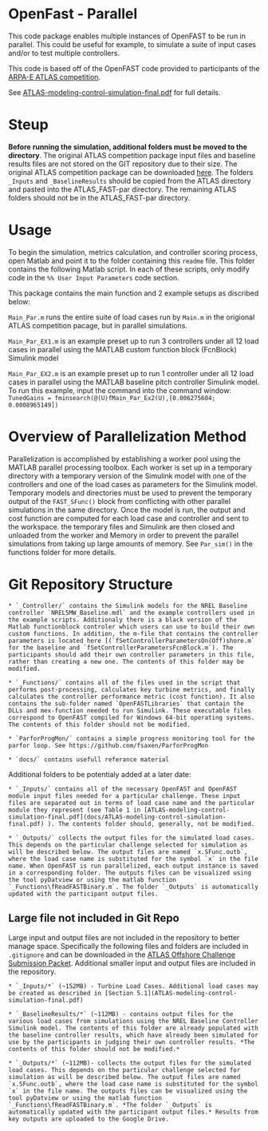# OpenFast - Parallel

This code package enables multiple instances of OpenFAST to be run in parallel. This could be useful for example, to simulate a suite of input cases and/or to test multiple controllers. 

This code is based off of the OpenFAST code provided to participants of the [ARPA-E ATLAS competition](https://arpa-e.energy.gov/?q=site-page/atlas-competition). 

See [ATLAS-modeling-control-simulation-final.pdf](docs/ATLAS-modeling-control-simulation-final.pdf) for full details.

# Steup

**Before running the simulation, additional folders must be moved to the directory**. The original ATLAS competition package input files and baseline results files are not stored on the GIT repository due to their size. The original ATLAS competition package can be downloaded [here](https://www.herox.com/atlas-offshore-challenge/resource/300). The folders `_Inputs` and `_BaselineResults` should be copied from the ATLAS directory and pasted into the ATLAS_FAST-par directory. The remaining ATLAS folders should not be in the ATLAS_FAST-par directory. 

# Usage

To begin the simulation, metrics calculation, and controller scoring process, open Matlab and point it to the folder containing this `readme` file. This folder contains the following Matlab script. In each of these scripts, only modify code in the `%% User Input Parameters` code section.

This package contains the main function and 2 example setups as discribed below:

`Main_Par.m` runs the entire suite of load cases run by `Main.m` in the origional ATLAS competition pacage, but in parallel simulations.

`Main_Par_EX1.m` is an example preset up to run 3 controllers under all 12 load cases in parallel using the MATLAB custom function block (FcnBlock) Simulink model 
	
`Main_Par_EX2.m` is an example preset up to run 1 controller under all 12 load cases in parallel using the MATLAB baseline pitch controller Simulink model. To run this example, input the command into the command window: `TunedGains = fminsearch(@(U)fMain_Par_Ex2(U),[0.006275604; 0.0008965149])`
	
# Overview of Parallelization Method

Parallelization is accomplished by establishing a worker pool using the MATLAB parallel processing toolbox. Each worker is set up in a temporary directory with a temporary version of the Simulink model with one of the controllers and one of the load cases as parameters for the Simulink model. Temporary models and directories must be used to prevent the temporary output of the `FAST_SFunc()` block from conflicting with other parallel simulations in the same directory.  Once the model is run, the output and cost function are computed for each load case and controller and sent to the workspace. the temporary files and Simulink are then closed and unloaded from the worker and Memory in order to prevent the parallel simulations from taking up large amounts of memory. See `Par_sim()` in the functions folder for more details. 

# Git Repository Structure

	* `_Controller/` contains the Simulink models for the NREL Baseline controller `NREL5MW_Baseline.mdl` and the example controllers used in the example scripts. Additionaly there is a black version of the Matlab functionblock controler which users can use to build their own custom functions. In addition, the m-file that contains the controller parameters is located here [(`fSetControllerParametersOn(Off)shore.m` for the baseline and `fSetControllerParametersFcnBlock.m`). The participants should add their own controller parameters in this file, rather than creating a new one. The contents of this folder may be modified. 

	* `_Functions/` contains all of the files used in the script that performs post-processing, calculates key turbine metrics, and finally calculates the controller performance metric (cost function). It also contains the sub-folder named `OpenFASTLibraries` that contain the DLLs and mex-function needed to run Simulink. These executable files correspond to OpenFAST compiled for Windows 64-bit operating systems. The contents of this folder should not be modified.

	* `ParforProgMon/` contains a simple progress monitoring tool for the parfor loop. See https://github.com/fsaxen/ParforProgMon

	* `docs/` contains usefull referance material 

Additional folders to be potentialy added at a later date:

	* `_Inputs/` contains all of the necessary OpenFAST and OpenFAST module input files needed for a particular challenge. These input files are separated out in terms of load case name and the particular module they represent (see Table 1 in [ATLAS-modeling-control-simulation-final.pdf](docs/ATLAS-modeling-control-simulation-final.pdf) ). The contents folder should, generally, not be modified.
	
	* `_Outputs/` collects the output files for the simulated load cases. This depends on the particular challenge selected for simulation as will be described below. The output files are named `x.SFunc.outb`, where the load case name is substituted for the symbol `x` in the file name. When OpenFAST is run parallelized, each output instance is saved in a corresponding folder. The outputs files can be visualized using the tool pyDatview or using the matlab function `_Functions\fReadFASTBinary.m`. The folder `_Outputs` is automatically updated with the participant output files.

	
## Large file not included in Git Repo

Large input and output files are not included in the repository to better manage space. Specifically the following files and folders are included in `.gitignore` and can be downloaded in the [ATLAS Offshore Challenge Submission Packet](https://s3-us-west-2.amazonaws.com/atlas-challenges/ATLAS-Offshore-Challenge.zip). Additional smaller input and output files are included in the repository. 

  	* `_Inputs/*` (~152MB) - Turbine Load Cases. Additional load cases may be created as described in [Section 5.1](ATLAS-modeling-control-simulation-final.pdf)
	
	* `_BaselineResults/*` (~112MB) - contains output files for the various load cases from simulations using the NREL Baseline Controller Simulink model. The contents of this folder are already populated with the baseline controller results, which have already been simulated for use by the participants in judging their own controller results. *The contents of this folder should not be modified.*
	
	* `_Outputs/*` (~112MB)- collects the output files for the simulated load cases. This depends on the particular challenge selected for simulation as will be described below. The output files are named `x.SFunc.outb`, where the load case name is substituted for the symbol `x` in the file name. The outputs files can be visualized using the tool pyDatview or using the matlab function `_Functions\fReadFASTBinary.m`. *The folder `_Outputs` is automatically updated with the participant output files.* Results from key outputs are uploaded to the Google Drive.

